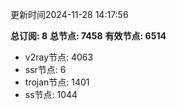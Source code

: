 更新时间2024-11-28 14:17:56

**总订阅: 8**
**总节点: 7458**
**有效节点: 6514**
- v2ray节点: 4063
- ssr节点: 6
- trojan节点: 1401
- ss节点: 1044
